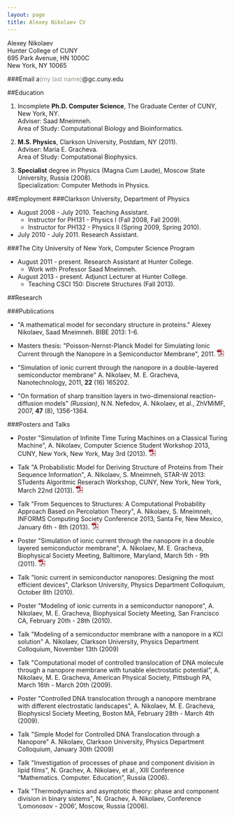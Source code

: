 ```yaml
---
layout: page
title: Alexey Nikolaev CV
---
```


Alexey Nikolaev  
Hunter College of CUNY  
695 Park Avenue, HN 1000C  
New York, NY 10065

###Email
a<span style="color:#969086;">(my last name)</span>@gc.cuny.edu

##Education

1. Incomplete **Ph.D. Computer Science**, The Graduate Center of CUNY, New York, NY.  
  Adviser: Saad Mneimneh.  
  Area of Study: Computational Biology and Bioinformatics.

2. **M.S. Physics**, Clarkson University, Postdam, NY (2011).  
  Adviser: Maria E. Gracheva.  
  Area of Study: Computational Biophysics. 

3. **Specialist** degree in Physics (Magna Cum Laude), Moscow State University, Russia (2008).  
  Specialization: Computer Methods in Physics.

##Employment
###Clarkson University, Department of Physics
* August 2008 - July 2010. Teaching Assistant.
  * Instructor for PH131 - Physics I (Fall 2008, Fall 2009).  
  * Instructor for PH132 - Physics II (Spring 2009, Spring 2010).  
* July 2010 - July 2011. Research Assistant. 

###The City University of New York, Computer Science Program
* August 2011 - present. Research Assistant at Hunter College.
  * Work with Professor Saad Mneimneh.
* August 2013 - present. Adjunct Lecturer at Hunter College. 
  * Teaching CSCI 150: Discrete Structures (Fall 2013).

##Research

###Publications

* "A mathematical model for secondary structure in proteins." Alexey Nikolaev, Saad Mneimneh.
BIBE 2013: 1-6.

<!--
* "Polymer translocation through an electrically tunable nanopore in a multilayered semiconductor membrane", 
D. Melnikov, A. Nikolaev, J.-P. Leburton, M.E. Gracheva, 
Book Chapter in "Nanopore-based technology: single molecule characterization and DNA sequencing", 
edited by M.E. Gracheva, p. 187-210, Humana Press (2012),
ISBN 978-1-61779-772-9, DOI 10.1007/978-1-61779-773-6. (Methods Mol Biol; 2012;870:187-207). -->
* Masters thesis: "Poisson-Nernst-Planck Model for Simulating Ionic
  Current through the Nanopore in a Semiconductor Membrane", 2011. 
  [![pdf][pdfimg]](/docs/thesis_1.0.pdf)
* "Simulation of ionic current through the nanopore in a double-layered semiconductor membrane" 
A. Nikolaev, M. E. Gracheva, Nanotechnology, 2011, **22** (16) 165202.

* "On formation of sharp transition layers in two-dimensional reaction-diffusion models" _(Russian)_, 
N.N. Nefedov, A. Nikolaev, et al., ZhVMiMF, 2007, **47** (8), 1356-1364.

###Posters and Talks
* Poster "Simulation of Infinite Time Turing Machines on a Classical Turing Machine",
A. Nikolaev, Computer Science Student Workshop 2013, CUNY, New York, New York, May 3rd (2013).
[![pdf][pdfimg]](/docs/poster-cssw-2013-ittm.pdf)

* Talk "A Probabilistic Model for Deriving Structure of Proteins from Their Sequence Information",
A. Nikolaev, S. Mneimneh, STAR-W 2013: STudents Algoritmic Reserach Workshop, CUNY, New York, New York, March 22nd (2013).
[![pdf][pdfimg]](/docs/slides-star-w-2013.pdf)
* Talk "From Sequences to Structures: A Computational Probability Approach Based on Percolation Theory",
A. Nikolaev, S. Mneimneh, INFORMS Computing Society Conference 2013, Santa Fe, New Mexico, January 6th - 8th (2013). 
[![pdf][pdfimg]](/docs/slides-informs-2013.pdf)
* Poster "Simulation of ionic current through the nanopore in a double layered semiconductor membrane", 
A. Nikolaev, M. E. Gracheva, Biophysical Society Meeting, Baltimore, Maryland, March 5th - 9th (2011). 
[![pdf][pdfimg]](/docs/poster-bps-2011.pdf)
* Talk "Ionic current in semiconductor nanopores: Designing the most efficient devices", 
Clarkson University, Physics Department Colloquium, October 8th (2010).
* Poster "Modeling of ionic currents in a semiconductor nanopore", 
A. Nikolaev, M. E. Gracheva, Biophysical Society Meeting, San Francisco CA, February 20th - 28th (2010).
* Talk "Modeling of a semiconductor membrane with a nanopore in a KCl solution"
A. Nikolaev, Clarkson University, Physics Department Colloquium, November 13th (2009)
* Talk "Computational model of controlled translocation of DNA molecule through a nanopore membrane with tunable electrostatic potential", 
A. Nikolaev, M. E. Gracheva, American Physical Society, Pittsbugh PA, March 16th - March 20th (2009).
* Poster "Controlled DNA translocation through a nanopore membrane with different electrostatic landscapes", 
A. Nikolaev, M. E. Gracheva, Biophysicsl Society Meeting, Boston MA, February 28th - March 4th (2009).
* Talk "Simple Model for Controlled DNA Translocation through a Nanopore" 
A. Nikolaev, Clarkson University, Physics Department Colloquium, January 30th (2009)
* Talk "Investigation of processes of phase and component division in lipid films", 
N. Grachev, A. Nikolaev, et al., XIII Conference “Mathematics. Computer. Education”, Russia (2006).
* Talk "Thermodynamics and asymptotic theory: phase and component division in binary sistems", 
N. Grachev, A. Nikolaev, Conference ’Lomonosov - 2006’, Moscow, Russia (2006).


[pdfimg]: /img/pdf1.png
